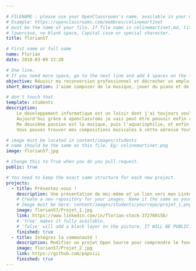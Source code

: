 ```yaml
---

# FILENAME : please use your OpenClassrooms's name, available in your url.
# Example: https://openclassrooms.com/membres/celinemartinet
# must be the name of your file. If file name is celinemartinet.md, title is celinemartinet.
# lowercase, no blank space, Capital case or special character.
title: florian57

# First name or full name
name: Florian 
date: 2018-03-09 22:20

# One line.
# If you need more space, go to the next line and add 4 spaces on the left, as in 'description'.
objective: Réussir ma reconversion professionnel et décrocher un emploi dans lequel je pourrais m'épanouir et évoluer.
short_description: J'aime composer de la musique, jouer du piano et de la guitare.

# don't touch that
template: students
description:
    Le développement informatique est un loisir dont j'ai toujours voulu en faire mon métier. 
    Aujourd'hui grâce à openclassroms je vais peut être pouvoir enfin réaliser mon souhait. 
    Ma deuxième passion est la musique, puis l'aquariophilie, et enfin la création en générale. 
	Vous pouvez trouver mes compositions musicales à cette adresse Youtube ; /channel/UChlb79MKrcBe4A7gbu_wGVQ

# image must be located in content/images/students
# name should be the same as this file. Eg: celinemartinet.png
image: florian57.jpg

# Change this to True when you do you pull request.
public: true

# You need to keep the exact same structure for each new project.
projects:
  - title: Présentez-vous !
    description: Une présentation de moi-même et un lien vers mon LinkedIn.
    # Create a new repository for your images. Name it the same as your nickname and profile picture.
    # Image must be here: content/images/students/yourrepo/projet_1.png
    image: florian57/Projet_1.jpg
    link: https://www.linkedin.com/in/florian-stock-37276015b/
    # 'true' makes it fully available.
    # 'false' will add a black layer on the picture. IT WILL BE PUBLIC!
    finished: true
  - title: Intégrez la communauté !
    description: Modifier un projet Open Source pour comprendre le fonctionnement de Git, de Github et des pull requests. 
    image: florian57/Projet_2.jpg
    link: https://github.com/papsiii
    finished: true
---
```

